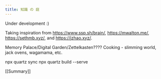 ```yaml
---
title: 知識 の 庭
---
```

Under development :)

Taking inspiration from https://www.ssp.sh/brain/, https://mwalton.me/, https://sethmb.xyz/, and https://jzhao.xyz/.

Memory Palace/Digital Garden/Zettelkasten????
Cooking - slimming world, jack ovens, wagamama, etc.

npx quartz sync
npx quartz build --serve

[[Summary]]